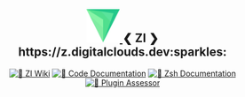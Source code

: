 <h2 align="center">
  <a href="https://github.com/z-shell/zi">
    <img src="https://raw.githubusercontent.com/z-shell/zi/main/docs/images/logo.svg" alt="Logo" width="60" height="60">
  </a>
❮ ZI ❯ https://z.digitalclouds.dev:sparkles:
</h2>

<div align="center">

[![📖 ZI Wiki](https://github.com/z-shell/docs/actions/workflows/wiki-zi.yml/badge.svg)](https://github.com/z-shell/docs/actions/workflows/wiki-zi.yml)
[![📖 Code Documentation](https://github.com/z-shell/docs/actions/workflows/code.yml/badge.svg)](https://github.com/z-shell/docs/actions/workflows/code.yml)
[![📖 Zsh Documentation](https://github.com/z-shell/docs/actions/workflows/wiki-zsh.yml/badge.svg)](https://github.com/z-shell/docs/actions/workflows/wiki-zsh.yml)
[![🏅 Plugin Assessor](https://github.com/z-shell/docs/actions/workflows/assessor.yml/badge.svg)](https://github.com/z-shell/docs/actions/workflows/assessor.yml)

</div>
